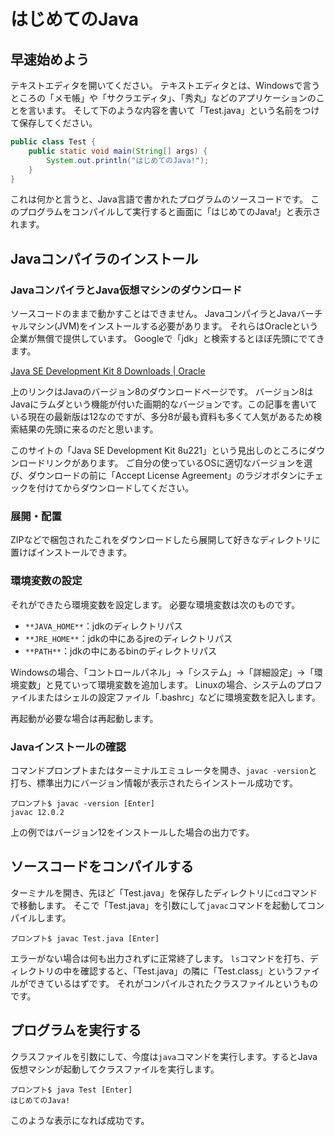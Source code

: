 # はじめてのJava
## 早速始めよう
テキストエディタを開いてください。
テキストエディタとは、Windowsで言うところの「メモ帳」や「サクラエディタ」、「秀丸」などのアプリケーションのことを言います。
そして下のような内容を書いて「Test.java」という名前をつけて保存してください。
```Test.java
public class Test {
    public static void main(String[] args) {
        System.out.println("はじめてのJava!");
    }
}
```
これは何かと言うと、Java言語で書かれたプログラムのソースコードです。
このプログラムをコンパイルして実行すると画面に「はじめてのJava!」と表示されます。
## Javaコンパイラのインストール
### JavaコンパイラとJava仮想マシンのダウンロード
ソースコードのままで動かすことはできません。
JavaコンパイラとJavaバーチャルマシン(JVM)をインストールする必要があります。
それらはOracleという企業が無償で提供しています。
Googleで「jdk」と検索するとほぼ先頭にでてきます。

[Java SE Development Kit 8 Downloads | Oracle](https://www.oracle.com/technetwork/java/javase/downloads/jdk8-downloads-2133151.html)

上のリンクはJavaのバージョン8のダウンロードページです。
バージョン8はJavaにラムダという機能が付いた画期的なバージョンです。この記事を書いている現在の最新版は12なのですが、多分8が最も資料も多くて人気があるため検索結果の先頭に来るのだと思います。

このサイトの「Java SE Development Kit 8u221」という見出しのところにダウンロードリンクがあります。
ご自分の使っているOSに適切なバージョンを選び、ダウンロードの前に「Accept License Agreement」のラジオボタンにチェックを付けてからダウンロードしてください。

### 展開・配置
ZIPなどで梱包されたこれをダウンロードしたら展開して好きなディレクトリに置けばインストールできます。

### 環境変数の設定
それができたら環境変数を設定します。
必要な環境変数は次のものです。
* `**JAVA_HOME**`：jdkのディレクトリパス
* `**JRE_HOME**`：jdkの中にあるjreのディレクトリパス
* `**PATH**`：jdkの中にあるbinのディレクトリパス

Windowsの場合、「コントロールパネル」→「システム」→「詳細設定」→「環境変数」と見ていって環境変数を追加します。
Linuxの場合、システムのプロファイルまたはシェルの設定ファイル「.bashrc」などに環境変数を記入します。

再起動が必要な場合は再起動します。

### Javaインストールの確認
コマンドプロンプトまたはターミナルエミュレータを開き、`javac -version`と打ち、標準出力にバージョン情報が表示されたらインストール成功です。
```ターミナル
プロンプト$ javac -version [Enter]
javac 12.0.2
```
上の例ではバージョン12をインストールした場合の出力です。

## ソースコードをコンパイルする
ターミナルを開き、先ほど「Test.java」を保存したディレクトリに`cd`コマンドで移動します。
そこで「Test.java」を引数にして`javac`コマンドを起動してコンパイルします。
```ターミナル
プロンプト$ javac Test.java [Enter]
```
エラーがない場合は何も出力されずに正常終了します。
`ls`コマンドを打ち、ディレクトリの中を確認すると、「Test.java」の隣に「Test.class」というファイルができているはずです。
それがコンパイルされたクラスファイルというものです。

## プログラムを実行する
クラスファイルを引数にして、今度は`java`コマンドを実行します。するとJava仮想マシンが起動してクラスファイルを実行します。
```ターミナル
プロンプト$ java Test [Enter]
はじめてのJava!
```
このような表示になれば成功です。



